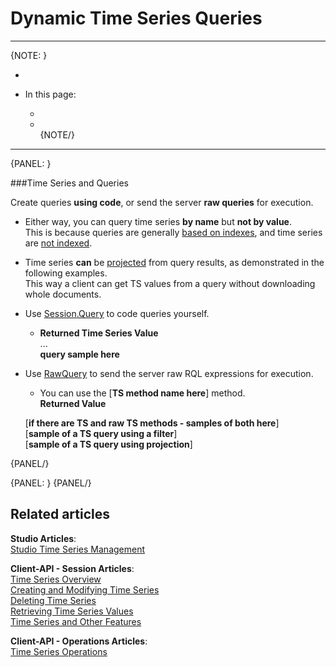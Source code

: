﻿# Dynamic Time Series Queries 
---

{NOTE: }

*  
  
* In this page:  
  * []()  
  * []()  
{NOTE/}

---

{PANEL: }

###Time Series and Queries  

Create queries **using code**, or send the server **raw queries** for execution.  

* Either way, you can query time series **by name** but **not by value**.  
  This is because queries are generally [based on indexes](), and time series are [not indexed]().  
* Time series **can** be [projected](../../../indexes/querying/projections) from query results, as demonstrated in the following examples.  
  This way a client can get TS values from a query without downloading whole documents.  

* Use [Session.Query](../../../client-api/session/querying/how-to-query#session.query) to code queries yourself.  
   * **Returned Time Series Value**  
     ...  
     **query sample here**  

* Use [RawQuery](../../../client-api/session/querying/how-to-query#session.advanced.rawquery) to send the server raw RQL expressions for execution.  
   * You can use the [**TS method name here**] method.  
     **Returned Value**  

   [**if there are TS and raw TS methods - samples of both here**]  
   [**sample of a TS query using a filter**]  
   [**sample of a TS query using projection**]  

{PANEL/}

{PANEL: }
{PANEL/}

## Related articles
**Studio Articles**:  
[Studio Time Series Management]()  

**Client-API - Session Articles**:  
[Time Series Overview]()  
[Creating and Modifying Time Series]()  
[Deleting Time Series]()  
[Retrieving Time Series Values]()  
[Time Series and Other Features]()  

**Client-API - Operations Articles**:  
[Time Series Operations]()  
